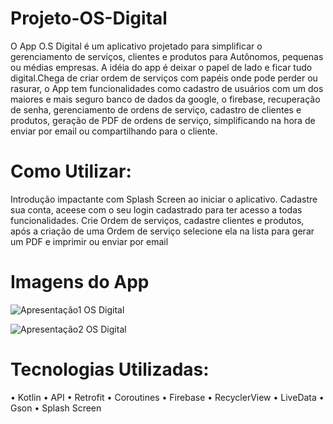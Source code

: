 # Projeto-OS-Digital
O App O.S Digital é um aplicativo projetado para simplificar o gerenciamento de serviços, clientes e produtos para Autônomos, pequenas ou médias empresas. A idéia do app é deixar o papel de lado e ficar tudo digital.Chega de criar ordem de serviços com papéis onde pode perder ou rasurar, o App tem funcionalidades como cadastro de usuários com um dos maiores e mais seguro banco de dados da google, o firebase, recuperação de senha, gerenciamento de ordens de serviço, cadastro de clientes e produtos, geração de PDF de ordens de serviço, simplificando na hora de enviar por email ou compartilhando para o cliente.

# Como Utilizar:
Introdução impactante com Splash Screen ao iniciar o aplicativo.
Cadastre sua conta, aceese com o seu login cadastrado para ter acesso a todas funcionalidades.
Crie Ordem de serviços, cadastre clientes e produtos, após a criação de uma Ordem de serviço selecione ela na lista para gerar um PDF e imprimir ou enviar por email

# Imagens do App
![Apresentação1 OS Digital](https://github.com/GioDesenvovedor/Projeto-OS-Digital/assets/149623762/93bc6848-800e-4fcc-b51a-b52f0ba84718)

![Apresentação2 OS Digital](https://github.com/GioDesenvovedor/Projeto-OS-Digital/assets/149623762/9cb36b11-07b6-4d63-897a-fba5d8742583)


# Tecnologias Utilizadas:
•	Kotlin
•	API
•	Retrofit
•	Coroutines
•	Firebase
•	RecyclerView
•	LiveData 
•	Gson
•	Splash Screen 
